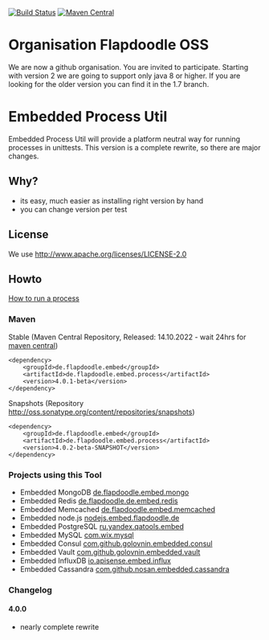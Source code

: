 [![Build Status](https://travis-ci.org/flapdoodle-oss/de.flapdoodle.embed.process.svg)](https://travis-ci.org/flapdoodle-oss/de.flapdoodle.embed.process)
[![Maven Central](https://img.shields.io/maven-central/v/de.flapdoodle.embed/de.flapdoodle.embed.process.svg)](https://maven-badges.herokuapp.com/maven-central/de.flapdoodle.embed/de.flapdoodle.embed.process)
# Organisation Flapdoodle OSS

We are now a github organisation. You are invited to participate. Starting with version 2 we are going to support only java 8 or higher. If you are looking for the older version you can find it in the 1.7 branch.


# Embedded Process Util

Embedded Process Util will provide a platform neutral way for running processes in unittests. This version is a complete rewrite,
so there are major changes.

## Why?

- its easy, much easier as installing right version by hand
- you can change version per test

## License

We use http://www.apache.org/licenses/LICENSE-2.0

## Howto

[How to run a process](HowToRunAProcess.md)

### Maven

Stable (Maven Central Repository, Released: 14.10.2022 - wait 24hrs for [maven central](http://repo1.maven.org/maven2/de/flapdoodle/embed/de.flapdoodle.embed.process/maven-metadata.xml))

	<dependency>
		<groupId>de.flapdoodle.embed</groupId>
		<artifactId>de.flapdoodle.embed.process</artifactId>
		<version>4.0.1-beta</version>
	</dependency>

Snapshots (Repository http://oss.sonatype.org/content/repositories/snapshots)

	<dependency>
		<groupId>de.flapdoodle.embed</groupId>
		<artifactId>de.flapdoodle.embed.process</artifactId>
		<version>4.0.2-beta-SNAPSHOT</version>
	</dependency>

### Projects using this Tool

- Embedded MongoDB [de.flapdoodle.embed.mongo](https://github.com/flapdoodle-oss/de.flapdoodle.embed.mongo)
- Embedded Redis [de.flapdoodle.de.embed.redis](https://github.com/flapdoodle-oss/de.flapdoodle.embed.redis)
- Embedded Memcached [de.flapdoodle.embed.memcached](https://github.com/flapdoodle-oss/de.flapdoodle.embed.memcached)
- Embedded node.js [nodejs.embed.flapdoodle.de](https://github.com/flapdoodle-oss/de.flapdoodle.embed.nodejs)
- Embedded PostgreSQL [ru.yandex.qatools.embed](https://github.com/yandex-qatools/postgresql-embedded)
- Embedded MySQL [com.wix.mysql](https://github.com/wix/wix-embedded-mysql)
- Embedded Consul [com.github.golovnin.embedded.consul](https://github.com/golovnin/embedded-consul)
- Embedded Vault [com.github.golovnin.embedded.vault](https://github.com/golovnin/embedded-vault)
- Embedded InfluxDB [io.apisense.embed.influx](https://github.com/APISENSE/embed-influxDB)
- Embedded Cassandra [com.github.nosan.embedded.cassandra](https://github.com/nosan/embedded-cassandra)

### Changelog

#### 4.0.0

- nearly complete rewrite



